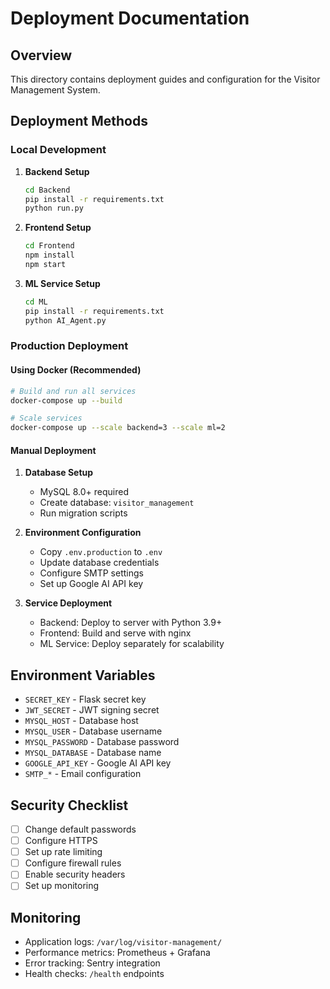 # Deployment Documentation

## Overview
This directory contains deployment guides and configuration for the Visitor Management System.

## Deployment Methods

### Local Development
1. **Backend Setup**
   ```bash
   cd Backend
   pip install -r requirements.txt
   python run.py
   ```

2. **Frontend Setup**
   ```bash
   cd Frontend
   npm install
   npm start
   ```

3. **ML Service Setup**
   ```bash
   cd ML
   pip install -r requirements.txt
   python AI_Agent.py
   ```

### Production Deployment

#### Using Docker (Recommended)
```bash
# Build and run all services
docker-compose up --build

# Scale services
docker-compose up --scale backend=3 --scale ml=2
```

#### Manual Deployment
1. **Database Setup**
   - MySQL 8.0+ required
   - Create database: `visitor_management`
   - Run migration scripts

2. **Environment Configuration**
   - Copy `.env.production` to `.env`
   - Update database credentials
   - Configure SMTP settings
   - Set up Google AI API key

3. **Service Deployment**
   - Backend: Deploy to server with Python 3.9+
   - Frontend: Build and serve with nginx
   - ML Service: Deploy separately for scalability

## Environment Variables
- `SECRET_KEY` - Flask secret key
- `JWT_SECRET` - JWT signing secret
- `MYSQL_HOST` - Database host
- `MYSQL_USER` - Database username
- `MYSQL_PASSWORD` - Database password
- `MYSQL_DATABASE` - Database name
- `GOOGLE_API_KEY` - Google AI API key
- `SMTP_*` - Email configuration

## Security Checklist
- [ ] Change default passwords
- [ ] Configure HTTPS
- [ ] Set up rate limiting
- [ ] Configure firewall rules
- [ ] Enable security headers
- [ ] Set up monitoring

## Monitoring
- Application logs: `/var/log/visitor-management/`
- Performance metrics: Prometheus + Grafana
- Error tracking: Sentry integration
- Health checks: `/health` endpoints
